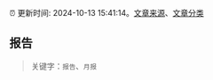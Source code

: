 :alarm_clock: 更新时间: 2024-10-13 15:41:14。[文章来源](/README.md)、[文章分类](/TAGS.md)

## 报告


> 关键字：`报告`、`月报`



